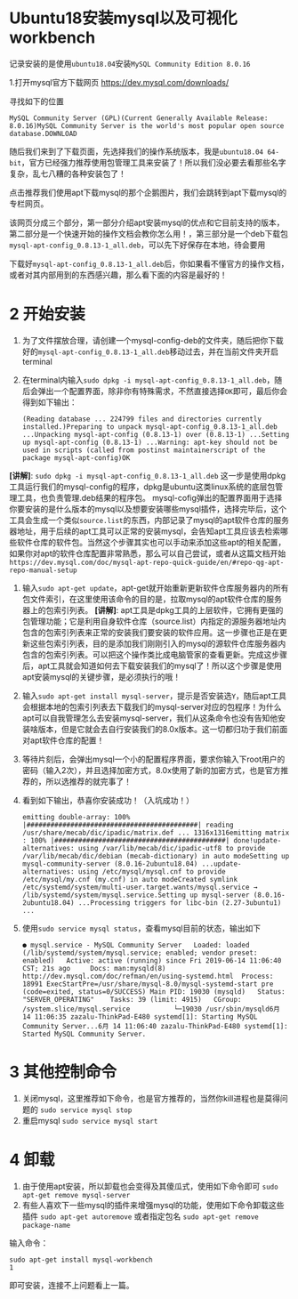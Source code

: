 # Ubuntu18安装mysql以及可视化workbench

 记录安装的是使用`ubuntu18.04`安装`MySQL Community Edition 8.0.16`



1.打开mysql官方下载网页
https://dev.mysql.com/downloads/

寻找如下的位置

```
MySQL Community Server (GPL)(Current Generally Available Release: 8.0.16)MySQL Community Server is the world's most popular open source database.DOWNLOAD
```



随后我们来到了下载页面，先选择我们的操作系统版本，我是`ubuntu18.04 64-bit`，官方已经强力推荐使用包管理工具来安装了！所以我们没必要去看那些名字复杂，乱七八糟的各种安装包了！

点击推荐我们使用apt下载mysql的那个企鹅图片，我们会跳转到apt下载mysql的专栏网页。

该网页分成三个部分，第一部分介绍apt安装mysql的优点和它目前支持的版本，第二部分是一个快速开始的操作文档会教你怎么用！，第三部分是一个deb下载包`mysql-apt-config_0.8.13-1_all.deb`，可以先下好保存在本地，待会要用

下载好`mysql-apt-config_0.8.13-1_all.deb`后，你如果看不懂官方的操作文档，或者对其内部用到的东西感兴趣，那么看下面的内容是最好的！

# 2 开始安装

1. 为了文件摆放合理，请创建一个mysql-config-deb的文件夹，随后把你下载好的`mysql-apt-config_0.8.13-1_all.deb`移动过去，并在当前文件夹开启terminal

2. 在terminal内输入`sudo dpkg -i mysql-apt-config_0.8.13-1_all.deb`，随后会弹出一个配置界面，除非你有特殊需求，不然直接选择`OK`即可，最后你会得到如下输出：

   ```
   (Reading database ... 224799 files and directories currently installed.)Preparing to unpack mysql-apt-config_0.8.13-1_all.deb ...Unpacking mysql-apt-config (0.8.13-1) over (0.8.13-1) ...Setting up mysql-apt-config (0.8.13-1) ...Warning: apt-key should not be used in scripts (called from postinst maintainerscript of the package mysql-apt-config)OK
   ```

**[讲解]**: `sudo dpkg -i mysql-apt-config_0.8.13-1_all.deb` 这一步是使用dpkg工具运行我们的mysql-config的程序，dpkg是ubuntu这类linux系统的底层包管理工具，也负责管理.deb结果的程序包。 mysql-cofig弹出的配置界面用于选择你要安装的是什么版本的mysql以及想要安装哪些mysql插件，选择完毕后，这个工具会生成一个类似`source.list`的东西，内部记录了mysql的apt软件仓库的服务器地址，用于后续的apt工具可以正常的安装mysql，会告知apt工具应该去检索哪些软件仓库的软件包。当然这个步骤其实也可以手动来添加这些apt的相关配置，如果你对apt的软件仓库配置非常熟悉，那么可以自己尝试，或者从这篇文档开始`https://dev.mysql.com/doc/mysql-apt-repo-quick-guide/en/#repo-qg-apt-repo-manual-setup`

1. 输入`sudo apt-get update`，apt-get就开始重新更新软件仓库服务器内的所有包文件索引，在这里使用该命令的目的是，拉取mysql的apt软件仓库的服务器上的包索引列表。
   **[讲解]**: apt工具是dpkg工具的上层软件，它拥有更强的包管理功能；它是利用自身软件仓库（source.list）内指定的源服务器地址内包含的包索引列表来正常的安装我们要安装的软件应用。这一步骤也正是在更新这些包索引列表，目的是添加我们刚刚引入的mysql的源软件仓库服务器内包含的包索引列表。可以把这个操作类比成电脑管家的查看更新。完成这步骤后，apt工具就会知道如何去下载安装我们的mysql了！所以这个步骤是使用apt安装mysql的关键步骤，是必须执行的哦！

2. 输入`sudo apt-get install mysql-server`，提示是否安装选`Y`，随后apt工具会根据本地的包索引列表去下载我们的mysql-server对应的包程序！为什么apt可以自我管理怎么去安装mysql-server，我们从这条命令也没有告知他安装啥版本，但是它就会去自行安装我们的8.0x版本。这一切都归功于我们前面对apt软件仓库的配置！

3. 等待片刻后，会弹出mysql一个小的配置程序界面，要求你输入下root用户的密码（输入2次），并且选择加密方式，8.0x使用了新的加密方式，也是官方推荐的，所以选推荐的就完事了！

4. 看到如下输出，恭喜你安装成功！（入坑成功！）

   ```
   emitting double-array: 100% |###########################################| reading /usr/share/mecab/dic/ipadic/matrix.def ... 1316x1316emitting matrix      : 100% |###########################################| done!update-alternatives: using /var/lib/mecab/dic/ipadic-utf8 to provide /var/lib/mecab/dic/debian (mecab-dictionary) in auto modeSetting up mysql-community-server (8.0.16-2ubuntu18.04) ...update-alternatives: using /etc/mysql/mysql.cnf to provide /etc/mysql/my.cnf (my.cnf) in auto modeCreated symlink /etc/systemd/system/multi-user.target.wants/mysql.service → /lib/systemd/system/mysql.service.Setting up mysql-server (8.0.16-2ubuntu18.04) ...Processing triggers for libc-bin (2.27-3ubuntu1) ...
   ```

5. 使用`sudo service mysql status`，查看mysql目前的状态，输出如下

   ```
   ● mysql.service - MySQL Community Server   Loaded: loaded (/lib/systemd/system/mysql.service; enabled; vendor preset: enabled)   Active: active (running) since Fri 2019-06-14 11:06:40 CST; 21s ago     Docs: man:mysqld(8)           http://dev.mysql.com/doc/refman/en/using-systemd.html  Process: 18991 ExecStartPre=/usr/share/mysql-8.0/mysql-systemd-start pre (code=exited, status=0/SUCCESS) Main PID: 19030 (mysqld)   Status: "SERVER_OPERATING"    Tasks: 39 (limit: 4915)   CGroup: /system.slice/mysql.service           └─19030 /usr/sbin/mysqld6月 14 11:06:35 zazalu-ThinkPad-E480 systemd[1]: Starting MySQL Community Server...6月 14 11:06:40 zazalu-ThinkPad-E480 systemd[1]: Started MySQL Community Server.
   ```

# 3 其他控制命令

1. 关闭mysql，这里推荐如下命令，也是官方推荐的，当然你kill进程也是莫得问题的
   `sudo service mysql stop`
2. 重启mysql
   `sudo service mysql start`

# 4 卸载

1. 由于使用apt安装，所以卸载也会变得及其傻瓜式，使用如下命令即可
   `sudo apt-get remove mysql-server`
2. 有些人喜欢下一些mysql的插件来增强mysql的功能，使用如下命令卸载这些插件
   `sudo apt-get autoremove`
   或者指定包名
   `sudo apt-get remove package-name`









输入命令：

```
sudo apt-get install mysql-workbench
1
```

即可安装，连接不上问题看上一篇。